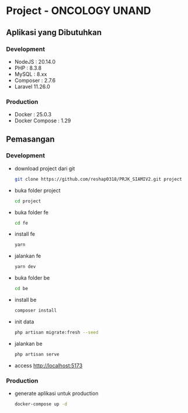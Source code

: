 # Project - ONCOLOGY UNAND

## Aplikasi yang Dibutuhkan
### Development
- NodeJS : 20.14.0
- PHP : 8.3.8
- MySQL : 8.xx
- Composer : 2.7.6
- Laravel 11.26.0
### Production
- Docker : 25.0.3
- Docker Compose : 1.29

## Pemasangan
### Development
- download project dari git
    ```sh
    git clone https://github.com/reshap0318/PRJK_SIAMIV2.git project
    ```
- buka folder project
    ```sh
    cd project
    ```
- buka folder fe
    ```sh
    cd fe
    ```
- install fe
    ```sh
    yarn
    ```
- jalankan fe
    ```sh
    yarn dev
    ```
- buka folder be
    ```sh
    cd be
    ```
- install be
    ```sh
    composer install
    ```
- init data
    ```sh
    php artisan migrate:fresh --seed
    ```
- jalankan be
    ```sh
    php artisan serve
    ```
- access [http://localhost:5173](http://localhost:5173)
### Production
- generate aplikasi untuk production
    ```sh
    docker-compose up -d
    ```
